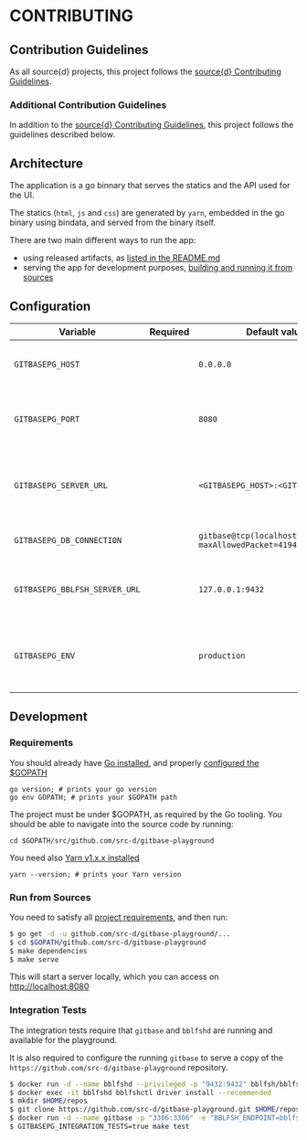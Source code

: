 # CONTRIBUTING

## Contribution Guidelines

As all source{d} projects, this project follows the [source{d} Contributing Guidelines](https://github.com/src-d/guide/blob/master/engineering/documents/CONTRIBUTING.md).

### Additional Contribution Guidelines

In addition to the [source{d} Contributing Guidelines](https://github.com/src-d/guide/blob/master/engineering/documents/CONTRIBUTING.md), this project follows the guidelines described below.

## Architecture

The application is a go binnary that serves the statics and the API used for the UI.

The statics \(`html`, `js` and `css`\) are generated by `yarn`, embedded in the go binary using bindata, and served from the binary itself.

There are two main different ways to run the app:

* using released artifacts, as [listed in the README.md](../#run-the-playground)
* serving the app for development purposes, [building and running it from sources](contributing.md#run-from-sources)

## Configuration

| Variable | Required | Default value | Meaning |
| --- | --- | --- | --- |
| `GITBASEPG_HOST` |  | `0.0.0.0` | IP address to bind the HTTP server |
| `GITBASEPG_PORT` |  | `8080` | Port address to bind the HTTP server |
| `GITBASEPG_SERVER_URL` |  | `<GITBASEPG_HOST>:<GITBASEPG_PORT>` | URL used to access the application \(i.e. public hostname\) |
| `GITBASEPG_DB_CONNECTION` |  | `gitbase@tcp(localhost:3306)/none?maxAllowedPacket=4194304` | gitbase connection string |
| `GITBASEPG_BBLFSH_SERVER_URL` |  | `127.0.0.1:9432` | Address where bblfsh server is listening |
| `GITBASEPG_ENV` |  | `production` | Sets the log level. Use `dev` to enable debug log messages |

## Development

### Requirements

You should already have [Go installed](https://golang.org/doc/install#install), and properly [configured the $GOPATH](https://github.com/golang/go/wiki/SettingGOPATH)

```text
go version; # prints your go version
go env GOPATH; # prints your $GOPATH path
```

The project must be under $GOPATH, as required by the Go tooling. You should be able to navigate into the source code by running:

```text
cd $GOPATH/src/github.com/src-d/gitbase-playground
```

You need also [Yarn v1.x.x installed](https://yarnpkg.com/en/docs/install)

```text
yarn --version; # prints your Yarn version
```

### Run from Sources

You need to satisfy all [project requirements](contributing.md#requirements), and then run:

```bash
$ go get -d -u github.com/src-d/gitbase-playground/...
$ cd $GOPATH/github.com/src-d/gitbase-playground
$ make dependencies
$ make serve
```

This will start a server locally, which you can access on [http://localhost:8080](http://localhost:8080)

### Integration Tests

The integration tests require that `gitbase` and `bblfshd` are running and available for the playground.

It is also required to configure the running `gitbase` to serve a copy of the `https://github.com/src-d/gitbase-playground` repository.

```bash
$ docker run -d --name bblfshd --privileged -p "9432:9432" bblfsh/bblfshd
$ docker exec -it bblfshd bblfshctl driver install --recommended
$ mkdir $HOME/repos
$ git clone https://github.com/src-d/gitbase-playground.git $HOME/repos/gitbase-playground
$ docker run -d --name gitbase -p "3306:3306" -e "BBLFSH_ENDPOINT=bblfshd:9432" --volume $HOME/repos:/opt/repos --link bblfshd srcd/gitbase
$ GITBASEPG_INTEGRATION_TESTS=true make test
```

